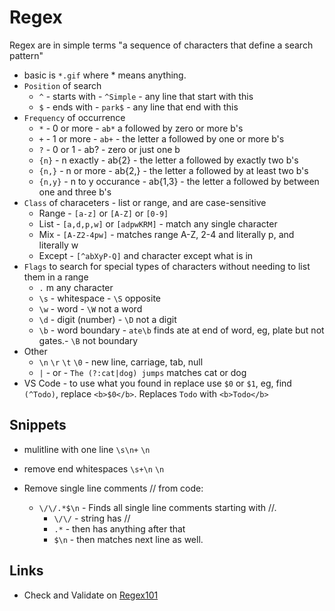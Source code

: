 # Regex

Regex are in simple terms "a sequence of characters that define a search pattern"

- basic is `*.gif` where * means anything.
- `Position` of search
  - `^` - starts with - `^Simple` - any line that start with this
  - `$` - ends with - `park$` - any line that end with this
- `Frequency` of occurrence
  - `*` - 0 or more - `ab*` a followed by zero or more b's
  - `+` - 1 or more - `ab+` - the letter a followed by one or more b's
  - `?` - 0 or 1 - ab? - zero or just one b
  - `{n}` - n exactly - ab{2} - the letter a followed by exactly two b's
  - `{n,}` - n or more - ab{2,} - the letter a followed by at least two b's
  - `{n,y}` - n to y occurance - ab{1,3} - the letter a followed by between one and three b's
- `Class` of characeters - list or range, and are case-sensitive
  - Range - `[a-z]` or `[A-Z]` or `[0-9]`
  - List - `[a,d,p,w]` or `[adpwKRM]` - match any single character
  - Mix - `[A-Z2-4pw]` - matches range A-Z, 2-4 and literally p, and literally w
  - Except - `[^abXyP-Q]` and character except what is in
- `Flags` to search for special types of characters without needing to list them in a range
  - `.` m any character
  - `\s` - whitespace - `\S` opposite
  - `\w` - word - `\W` not a word
  - `\d` - digit (number) - `\D` not a digit
  - `\b` - word boundary - `ate\b` finds ate at end of word, eg, plate but not gates.- `\B` not boundary
- Other
  - `\n` `\r` `\t` `\0` - new line, carriage, tab, null
  - `|` - or - `The (?:cat|dog) jumps` matches cat or dog
- VS Code - to use what you found in replace use `$0` or `$1`, eg, find `(^Todo)`, replace `<b>$0</b>`. Replaces `Todo` with `<b>Todo</b>`

## Snippets

- mulitline with one line `\s\n+` `\n`
- remove end whitespaces `\s+\n` `\n`

- Remove single line comments // from code:

  - `\/\/.*$\n` - Finds all single line comments starting with //.
    - `\/\/` - string has //
    - `.*` - then has anything after that
    - `$\n` - then matches next line as well.

## Links

- Check and Validate on [Regex101](https://regex101.com/)

